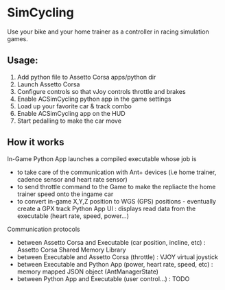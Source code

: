 # SimCycling
Use your bike and your home trainer as a controller in racing simulation games.

## Usage: 
1. Add python file to Assetto Corsa apps/python dir
2. Launch Assetto Corsa 
3. Configure controls so that vJoy controls throttle and brakes
4. Enable ACSimCycling python app in the game settings
5. Load up your favorite car & track combo
6. Enable ACSimCycling app on the HUD
8. Start pedalling to make the car move


## How it works
In-Game Python App launches a compiled executable whose job is
- to take care of the communication with Ant+ devices (i.e home trainer, cadence sensor and heart rate sensor)
- to send throttle command to the Game to make the repliacte the home trainer speed onto the ingame car
- to convert in-game X,Y,Z position to WGS (GPS) positions - eventually create a GPX track
Python App UI : displays read data from the executable (heart rate, speed, power...)

Communication protocols
- between Assetto Corsa and Executable (car position, incline, etc) : Assetto Corsa Shared Memory Library
- between Executable and Assetto Corsa (throttle) : VJOY virtual joystick
- between Executable and Python App (power, heart rate, speed, etc) : memory mapped JSON object (AntManagerState)
- between Python App and Executable (user control...) : TODO
